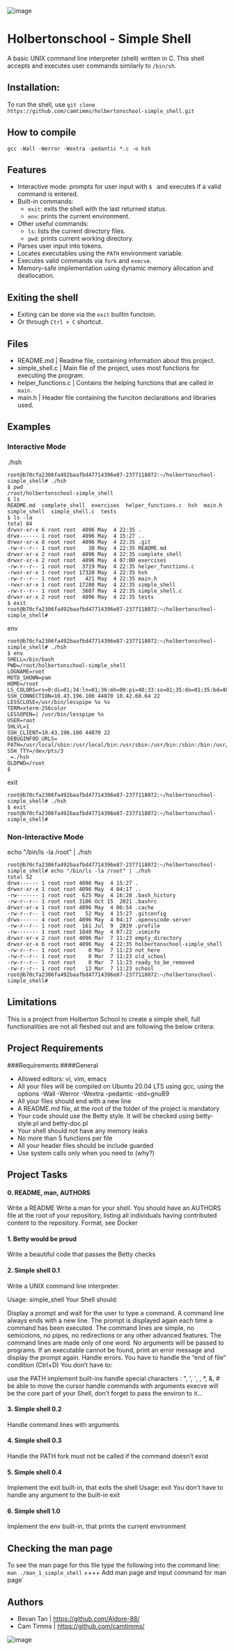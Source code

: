 ![image](https://github.com/user-attachments/assets/c01ff38b-23cf-4011-a8fe-06f440a77c92)

# Holbertonschool - Simple Shell

A basic UNIX command line interpreter (shell) written in C. This shell accepts and executes user commands similarly to `/bin/sh`.

## Installation:
To run the shell, use `git clone https://github.com/camtimms/holbertonschool-simple_shell.git`

## How to compile

`gcc -Wall -Werror -Wextra -pedantic *.c -o hsh`

## Features

- Interactive mode: prompts for user input with `$ ` and executes if a valid command is entered.
- Built-in commands:
  - `exit`: exits the shell with the last returned status.
  - `env`: prints the current environment.
- Other useful commands:
  - `ls`: lists the current directory files.
  - `pwd`: prints current working directory.
- Parses user input into tokens.
- Locates executables using the `PATH` environment variable.
- Executes valid commands via `fork` and `execve`.
- Memory-safe implementation using dynamic memory allocation and deallocation.

## Exiting the shell
- Exiting can be done via the `exit` builtin functoin.
- Or through `Ctrl + C` shortcut.

## Files

- README.md           |  Readme file, containing information about this project.
- simple_shell.c      |  Main file of the project, uses most functions for executing the program.
- helper_functions.c  |  Contains the helping functions that are called in `main`.
- main.h              |  Header file containing the funciton declarations and libraries used.

## Examples
### Interactive Mode
./hsh
```
root@b70cfa2306fa492baafbd47714396e87-2377118072:~/holbertonschool-simple_shell# ./hsh
$ pwd
/root/holbertonschool-simple_shell
$ ls
README.md  complete_shell  exercises  helper_functions.c  hsh  main.h  simple_shell  simple_shell.c  tests
$ ls -la
total 84
drwxr-xr-x 6 root root  4096 May  4 22:35 .
drwx------ 1 root root  4096 May  4 15:27 ..
drwxr-xr-x 8 root root  4096 May  4 22:35 .git
-rw-r--r-- 1 root root    30 May  4 22:35 README.md
drwxr-xr-x 2 root root  4096 May  4 22:35 complete_shell
drwxr-xr-x 2 root root  4096 May  4 07:00 exercises
-rw-r--r-- 1 root root  3719 May  4 22:35 helper_functions.c
-rwxr-xr-x 1 root root 17320 May  4 22:35 hsh
-rw-r--r-- 1 root root   421 May  4 22:35 main.h
-rwxr-xr-x 1 root root 17288 May  4 22:35 simple_shell
-rw-r--r-- 1 root root  3607 May  4 22:35 simple_shell.c
drwxr-xr-x 2 root root  4096 May  4 22:35 tests
$ exit
root@b70cfa2306fa492baafbd47714396e87-2377118072:~/holbertonschool-simple_shell#
```
env
```
root@b70cfa2306fa492baafbd47714396e87-2377118072:~/holbertonschool-simple_shell# ./hsh
$ env
SHELL=/bin/bash
PWD=/root/holbertonschool-simple_shell
LOGNAME=root
MOTD_SHOWN=pam
HOME=/root
LS_COLORS=rs=0:di=01;34:ln=01;36:mh=00:pi=40;33:so=01;35:do=01;35:bd=40;33;01:cd=40;33;01:or=40;31;01:mi=00:su=37;41:sg=30;43:ca=30;41:tw=30;42:ow=34;42:st=37;44:ex=01;32:*.tar=01;31:*.tgz=01;31:*.arc=01;31:*.arj=01;31:*.taz=01;31:*.lha=01;31:*.lz4=01;31:*.lzh=01;31:*.lzma=01;31:*.tlz=01;31:*.txz=01;31:*.tzo=01;31:*.t7z=01;31:*.zip=01;31:*.z=01;31:*.dz=01;31:*.gz=01;31:*.lrz=01;31:*.lz=01;31:*.lzo=01;31:*.xz=01;31:*.zst=01;31:*.tzst=01;31:*.bz2=01;31:*.bz=01;31:*.tbz=01;31:*.tbz2=01;31:*.tz=01;31:*.deb=01;31:*.rpm=01;31:*.jar=01;31:*.war=01;31:*.ear=01;31:*.sar=01;31:*.rar=01;31:*.alz=01;31:*.ace=01;31:*.zoo=01;31:*.cpio=01;31:*.7z=01;31:*.rz=01;31:*.cab=01;31:*.wim=01;31:*.swm=01;31:*.dwm=01;31:*.esd=01;31:*.jpg=01;35:*.jpeg=01;35:*.mjpg=01;35:*.mjpeg=01;35:*.gif=01;35:*.bmp=01;35:*.pbm=01;35:*.pgm=01;35:*.ppm=01;35:*.tga=01;35:*.xbm=01;35:*.xpm=01;35:*.tif=01;35:*.tiff=01;35:*.png=01;35:*.svg=01;35:*.svgz=01;35:*.mng=01;35:*.pcx=01;35:*.mov=01;35:*.mpg=01;35:*.mpeg=01;35:*.m2v=01;35:*.mkv=01;35:*.webm=01;35:*.webp=01;35:*.ogm=01;35:*.mp4=01;35:*.m4v=01;35:*.mp4v=01;35:*.vob=01;35:*.qt=01;35:*.nuv=01;35:*.wmv=01;35:*.asf=01;35:*.rm=01;35:*.rmvb=01;35:*.flc=01;35:*.avi=01;35:*.fli=01;35:*.flv=01;35:*.gl=01;35:*.dl=01;35:*.xcf=01;35:*.xwd=01;35:*.yuv=01;35:*.cgm=01;35:*.emf=01;35:*.ogv=01;35:*.ogx=01;35:*.aac=00;36:*.au=00;36:*.flac=00;36:*.m4a=00;36:*.mid=00;36:*.midi=00;36:*.mka=00;36:*.mp3=00;36:*.mpc=00;36:*.ogg=00;36:*.ra=00;36:*.wav=00;36:*.oga=00;36:*.opus=00;36:*.spx=00;36:*.xspf=00;36:
SSH_CONNECTION=10.43.196.100 44870 10.42.60.64 22
LESSCLOSE=/usr/bin/lesspipe %s %s
TERM=xterm-256color
LESSOPEN=| /usr/bin/lesspipe %s
USER=root
SHLVL=1
SSH_CLIENT=10.43.196.100 44870 22
DEBUGINFOD_URLS=
PATH=/usr/local/sbin:/usr/local/bin:/usr/sbin:/usr/bin:/sbin:/bin:/usr/games:/usr/local/games:/snap/bin
SSH_TTY=/dev/pts/3
_=./hsh
OLDPWD=/root
$
```

exit
```
root@b70cfa2306fa492baafbd47714396e87-2377118072:~/holbertonschool-simple_shell# ./hsh
$ exit
root@b70cfa2306fa492baafbd47714396e87-2377118072:~/holbertonschool-simple_shell#
```

### Non-Interactive Mode
echo "/bin/ls -la /root" | ./hsh
```
root@b70cfa2306fa492baafbd47714396e87-2377118072:~/holbertonschool-simple_shell# echo "/bin/ls -la /root" | ./hsh
total 52
drwx------ 1 root root 4096 May  4 15:27 .
drwxr-xr-x 1 root root 4096 May  4 04:17 ..
-rw------- 1 root root  625 May  4 16:28 .bash_history
-rw-r--r-- 1 root root 3106 Oct 15  2021 .bashrc
drwxr-xr-x 1 root root 4096 May  4 06:54 .cache
-rw-r--r-- 1 root root   52 May  4 15:27 .gitconfig
drwx------ 4 root root 4096 May  4 04:17 .openvscode-server
-rw-r--r-- 1 root root  161 Jul  9  2019 .profile
-rw------- 1 root root 1840 May  4 07:22 .viminfo
drwxr-xr-x 2 root root 4096 Mar  7 11:23 empty_directory
drwxr-xr-x 6 root root 4096 May  4 22:35 holbertonschool-simple_shell
-rw-r--r-- 1 root root    0 Mar  7 11:23 not_here
-rw-r--r-- 1 root root    0 Mar  7 11:23 old_school
-rw-r--r-- 1 root root    0 Mar  7 11:23 ready_to_be_removed
-rw-r--r-- 1 root root   13 Mar  7 11:23 school
root@b70cfa2306fa492baafbd47714396e87-2377118072:~/holbertonschool-simple_shell#
```

## Limitations
This is a project from Holberton School to create a simple shell, full functionalities are not all fleshed out and are following the below critera:

## Project Requirements
###Requirements
####General
- Allowed editors: vi, vim, emacs
- All your files will be compiled on Ubuntu 20.04 LTS using gcc, using the options -Wall -Werror -Wextra -pedantic -std=gnu89
- All your files should end with a new line
- A README.md file, at the root of the folder of the project is mandatory
- Your code should use the Betty style. It will be checked using betty-style.pl and betty-doc.pl
- Your shell should not have any memory leaks
- No more than 5 functions per file
- All your header files should be include guarded
- Use system calls only when you need to (why?)

## Project Tasks

#### 0. README, man, AUTHORS

Write a README
Write a man for your shell.
You should have an AUTHORS file at the root of your repository, listing all individuals having contributed content to the repository. Format, see Docker

#### 1. Betty would be proud

Write a beautiful code that passes the Betty checks

#### 2. Simple shell 0.1

Write a UNIX command line interpreter.

Usage: simple_shell
Your Shell should:

Display a prompt and wait for the user to type a command. A command line always ends with a new line.
The prompt is displayed again each time a command has been executed.
The command lines are simple, no semicolons, no pipes, no redirections or any other advanced features.
The command lines are made only of one word. No arguments will be passed to programs.
If an executable cannot be found, print an error message and display the prompt again.
Handle errors.
You have to handle the “end of file” condition (Ctrl+D)
You don’t have to:

use the PATH
implement built-ins
handle special characters : ", ', `, \, *, &, #
be able to move the cursor
handle commands with arguments
execve will be the core part of your Shell, don’t forget to pass the environ to it…

#### 3. Simple shell 0.2

Handle command lines with arguments
#### 4. Simple shell 0.3

Handle the PATH
fork must not be called if the command doesn’t exist

#### 5. Simple shell 0.4

Implement the exit built-in, that exits the shell
Usage: exit
You don’t have to handle any argument to the built-in exit

#### 6. Simple shell 1.0

Implement the env built-in, that prints the current environment

## Checking the man page
To see the man page for this file type the following into the command line:
`man ./man_1_simple_shell` ++++ Add man page and input command for man page`

## Authors
- Bevan Tan  |  https://github.com/Aldore-88/
- Cam Timms  |  https://github.com/camtimms/

![image](https://github.com/user-attachments/assets/2d01ecb4-ac3b-4a44-8020-4d5c436a3613)
